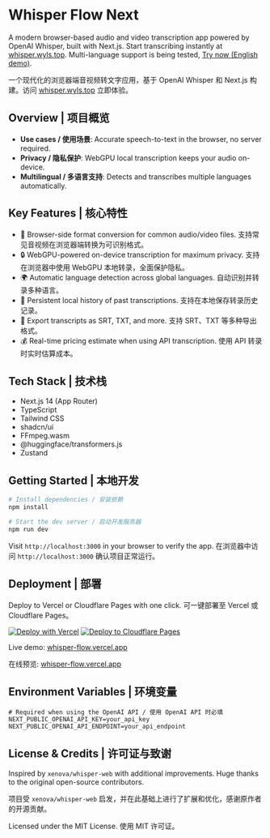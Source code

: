 # Whisper Flow Next

A modern browser-based audio and video transcription app powered by OpenAI Whisper, built with Next.js. Start transcribing instantly at [whisper.wyls.top](https://whisper.wyls.top/). Multi-language support is being tested, [Try now (English demo)](https://whisper-flow-next-git-feat-multi-language-wyl2003s-projects.vercel.app/?_vercel_share=hNuouS3XdflisgEd7zKCtjNlfJ9ufBPB).

一个现代化的浏览器端音视频转文字应用，基于 OpenAI Whisper 和 Next.js 构建。访问 [whisper.wyls.top](https://whisper.wyls.top/) 立即体验。

## Overview | 项目概览

- **Use cases / 使用场景**: Accurate speech-to-text in the browser, no server required.
- **Privacy / 隐私保护**: WebGPU local transcription keeps your audio on-device.
- **Multilingual / 多语言支持**: Detects and transcribes multiple languages automatically.

## Key Features | 核心特性

- 🎯 Browser-side format conversion for common audio/video files. 支持常见音视频在浏览器端转换为可识别格式。
- 🔒 WebGPU-powered on-device transcription for maximum privacy. 支持在浏览器中使用 WebGPU 本地转录，全面保护隐私。
- 🌍 Automatic language detection across global languages. 自动识别并转录多种语言。
- 💾 Persistent local history of past transcriptions. 支持在本地保存转录历史记录。
- 📝 Export transcripts as SRT, TXT, and more. 支持 SRT、TXT 等多种导出格式。
- 💰 Real-time pricing estimate when using API transcription. 使用 API 转录时实时估算成本。

## Tech Stack | 技术栈

- Next.js 14 (App Router)
- TypeScript
- Tailwind CSS
- shadcn/ui
- FFmpeg.wasm
- @huggingface/transformers.js
- Zustand

## Getting Started | 本地开发

```bash
# Install dependencies / 安装依赖
npm install

# Start the dev server / 启动开发服务器
npm run dev
```

Visit `http://localhost:3000` in your browser to verify the app. 在浏览器中访问 `http://localhost:3000` 确认项目正常运行。

## Deployment | 部署

Deploy to Vercel or Cloudflare Pages with one click. 可一键部署至 Vercel 或 Cloudflare Pages。

[![Deploy with Vercel](https://vercel.com/button)](https://vercel.com/new/clone?repository-url=https://github.com/wyl2003/whisper-flow)
[![Deploy to Cloudflare Pages](https://deploy.workers.cloudflare.com/button)](https://deploy.workers.cloudflare.com/?url=https://github.com/wyl2003/whisper-flow)

Live demo: [whisper-flow.vercel.app](https://whisper-flow.vercel.app/)

在线预览: [whisper-flow.vercel.app](https://whisper-flow.vercel.app/)

## Environment Variables | 环境变量

```env
# Required when using the OpenAI API / 使用 OpenAI API 时必填
NEXT_PUBLIC_OPENAI_API_KEY=your_api_key
NEXT_PUBLIC_OPENAI_API_ENDPOINT=your_api_endpoint
```

## License & Credits | 许可证与致谢

Inspired by `xenova/whisper-web` with additional improvements. Huge thanks to the original open-source contributors.

项目受 `xenova/whisper-web` 启发，并在此基础上进行了扩展和优化，感谢原作者的开源贡献。

Licensed under the MIT License. 使用 MIT 许可证。
